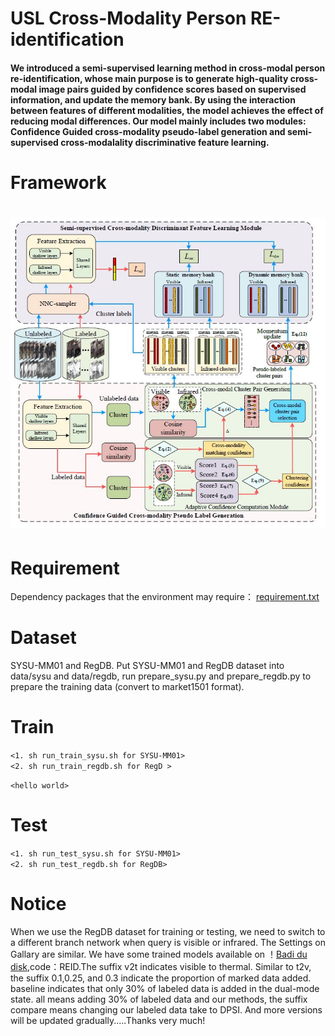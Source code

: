 # USL Cross-Modality Person RE-identification
#### We introduced a semi-supervised learning method in cross-modal person re-identification, whose main purpose is to generate high-quality cross-modal image pairs guided by confidence scores based on supervised information, and update the memory bank. By using the interaction between features of different modalities, the model achieves the effect of reducing modal differences. Our model mainly includes two modules: Confidence Guided cross-modality pseudo-label generation and semi-supervised cross-modalality discriminative feature learning. 

# Framework
![fig.JPEG](./1.JPG)
=======================
# Requirement
Dependency packages that the environment may require：
[requirement.txt](./requirement.txt)
# Dataset 
SYSU-MM01 and RegDB. 
Put SYSU-MM01 and RegDB dataset into data/sysu and data/regdb, run prepare\_sysu.py and prepare\_regdb.py to prepare the training data (convert to market1501 format).

# Train
`<1. sh run_train_sysu.sh for SYSU-MM01>`  
`<2. sh run_train_regdb.sh for RegD >`  


`<hello world>`  

# Test 
`<1. sh run_test_sysu.sh for SYSU-MM01>`  
`<2. sh run_test_regdb.sh for RegDB>`  

# Notice 
When we use the RegDB dataset for training or testing, we need to switch to a different branch network when query is visible or infrared. The Settings on Gallary are similar. We have some trained models available on ！[Badi du disk](https://pan.baidu.com/s/12_Kudw-4WveWr7XjpuUNkA ),code：REID.The suffix v2t indicates visible to thermal. Similar to t2v, the suffix 0.1,0.25, and 0.3 indicate the proportion of marked data added. baseline indicates that only 30% of labeled data is added in the dual-mode state. all means adding 30% of labeled data and our methods, the suffix compare means changing our labeled data take to DPSI. And more versions will be updated gradually.....Thanks very much!

